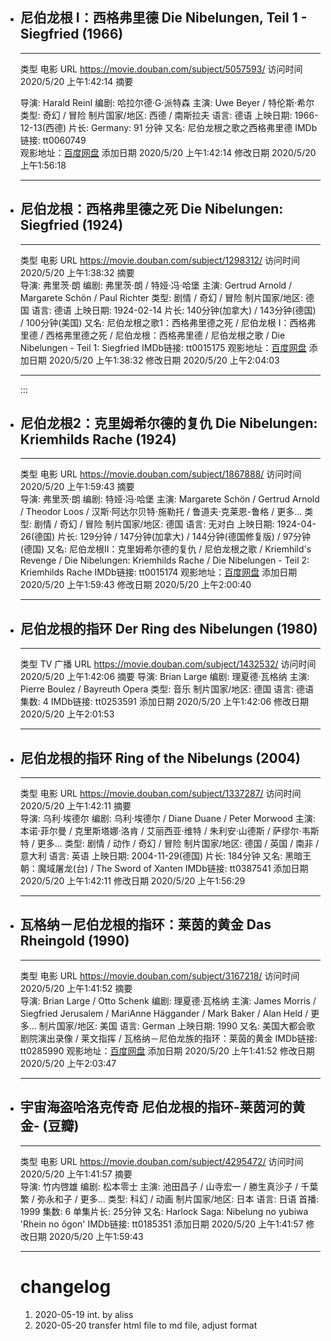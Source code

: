 -   尼伯龙根 I：西格弗里德 Die Nibelungen, Teil 1 - Siegfried (1966)
    ----------------------------------------------------------------

      ------
      类型       电影
      URL        <https://movie.douban.com/subject/5057593/>
      访问时间   2020/5/20 上午1:42:14
      摘要   

      导演: Harald Reinl
      编剧: 哈拉尔德·G·派特森
      主演: Uwe Beyer / 特伦斯·希尔
      类型: 奇幻 / 冒险
      制片国家/地区: 西德 / 南斯拉夫
      语言: 德语
      上映日期: 1966-12-13(西德)
      片长: Germany: 91 分钟
      又名: 尼伯龙根之歌之西格弗里德 IMDb链接: tt0060749 \
      观影地址：[百度网盘](https://pan.baidu.com/s/1bn0ejCV\#list/path=%2F)
      添加日期   2020/5/20 上午1:42:14
      修改日期   2020/5/20 上午1:56:18
      ---------- ---------------------------------------------------------------------------------------------------------------------------------------------------------------------------------------------------------------------------------------------------------------------------------------------------------


-   尼伯龙根：西格弗里德之死 Die Nibelungen: Siegfried (1924)
    ---------------------------------------------------------

      ---------- ------------------------------------------------------------------------------------------------------------------------------------------------------------------------------------------------------------------------------------------------------------------------------------------------------------------------------------------------------------------------------------------------------------------------------------------------------------------------------------
      类型       电影
      URL        <https://movie.douban.com/subject/1298312/>
      访问时间   2020/5/20 上午1:38:32
      摘要       
      导演: 弗里茨·朗
      编剧: 弗里茨·朗 / 特娅·冯·哈堡
      主演: Gertrud Arnold / Margarete Schön / Paul Richter
      类型: 剧情 / 奇幻 / 冒险
      制片国家/地区: 德国
      语言: 德语
      上映日期: 1924-02-14
      片长: 140分钟(加拿大) / 143分钟(德国) / 100分钟(美国) 又名: 尼伯龙根之歌1：西格弗里德之死 / 尼伯龙根 I：西格弗里德 / 西格弗里德之死 / 尼伯龙根：西格弗里德 / 尼伯龙根之歌 / Die Nibelungen - Teil 1: Siegfried
      IMDb链接: tt0015175
      观影地址：[百度网盘](https://pan.baidu.com/s/1bn0ejCV\#list/path=%2F)
      添加日期   2020/5/20 上午1:38:32
      修改日期   2020/5/20 上午2:04:03
      ---------- ------------------------------------------------------------------------------------------------------------------------------------------------------------------------------------------------------------------------------------------------------------------------------------------------------------------------------------------------------------------------------------------------------------------------------------------------------------------------------------


    :::

-   尼伯龙根2：克里姆希尔德的复仇 Die Nibelungen: Kriemhilds Rache (1924)
    ---------------------------------------------------------------------

      ---------- --------------------------------------------------------------------------------------------------------------------------------------------------------------------------------------------------------------------------------------------------------------------------------------------------------------------------------------------------------------------------------------------------------------------------------------------------------------------------------------------------------------------------------------------------------
      类型       电影
      URL        <https://movie.douban.com/subject/1867888/>
      访问时间   2020/5/20 上午1:59:43
      摘要       
      导演: 弗里茨·朗
      编剧: 特娅·冯·哈堡
      主演: Margarete Schön / Gertrud Arnold / Theodor Loos / 汉斯·阿达尔贝特·施勒托 / 鲁道夫·克莱恩-鲁格 / 更多\... 类型: 剧情 / 奇幻 / 冒险 制片国家/地区: 德国 语言: 无对白 上映日期: 1924-04-26(德国) 片长: 129分钟 / 147分钟(加拿大) / 144分钟(德国修复版) / 97分钟(德国) 又名: 尼伯龙根Ⅱ：克里姆希尔德的复仇 / 尼伯龙根之歌 / Kriemhild\'s Revenge / Die Nibelungen: Kriemhilds Rache / Die Nibelungen - Teil 2: Kriemhilds Rache IMDb链接: tt0015174
      观影地址：[百度网盘](https://pan.baidu.com/s/1Cl4lZecwkuEE1JLvYv9oWA)
      添加日期   2020/5/20 上午1:59:43
      修改日期   2020/5/20 上午2:00:40
      ---------- --------------------------------------------------------------------------------------------------------------------------------------------------------------------------------------------------------------------------------------------------------------------------------------------------------------------------------------------------------------------------------------------------------------------------------------------------------------------------------------------------------------------------------------------------------




-   尼伯龙根的指环 Der Ring des Nibelungen (1980)
    ---------------------------------------------

      ---------- --------------------------------------------------------------------------------------------------------------------------------------------------
      类型       TV 广播
      URL        <https://movie.douban.com/subject/1432532/>
      访问时间   2020/5/20 上午1:42:06
      摘要       导演: Brian Large 编剧: 理夏德·瓦格纳 主演: Pierre Boulez / Bayreuth Opera 类型: 音乐 制片国家/地区: 德国 语言: 德语 集数: 4 IMDb链接: tt0253591
      添加日期   2020/5/20 上午1:42:06
      修改日期   2020/5/20 上午2:01:53
      ---------- --------------------------------------------------------------------------------------------------------------------------------------------------


-   尼伯龙根的指环 Ring of the Nibelungs (2004)
    -------------------------------------------

      ---------- ------------------------------------------------------------------------------------------------------------------------------------------------------------------------------------------------------------------------------------------------------------------------------------------------------------------------------------------------------------------------
      类型       电影
      URL        <https://movie.douban.com/subject/1337287/>
      访问时间   2020/5/20 上午1:42:11
      摘要       
      导演: 乌利·埃德尔
      编剧: 乌利·埃德尔 / Diane Duane / Peter Morwood
      主演: 本诺·菲尔曼 / 克里斯塔娜·洛肯 / 艾丽西亚·维特 / 朱利安·山德斯 / 萨缪尔·韦斯特 / 更多\...
      类型: 剧情 / 动作 / 奇幻 / 冒险 制片国家/地区: 德国 / 英国 / 南非 / 意大利
      语言: 英语 上映日期: 2004-11-29(德国)
      片长: 184分钟 又名: 黑暗王朝：魔域屠龙(台) / The Sword of Xanten
      IMDb链接: tt0387541
      添加日期   2020/5/20 上午1:42:11
      修改日期   2020/5/20 上午1:56:29
      ---------- ------------------------------------------------------------------------------------------------------------------------------------------------------------------------------------------------------------------------------------------------------------------------------------------------------------------------------------------------------------------------


-   瓦格纳－尼伯龙根的指环：莱茵的黄金 Das Rheingold (1990)
    -------------------------------------------------------

      ---------- ------------------------------------------------------------------------------------------------------------------------------------------------------------------------------------------------------------------------------------------------------------------------------------------------------------------------------------------------------------------------
      类型       电影
      URL        <https://movie.douban.com/subject/3167218/>
      访问时间   2020/5/20 上午1:41:52
      摘要       
      导演: Brian Large / Otto Schenk
      编剧: 理夏德·瓦格纳 主演: James Morris / Siegfried Jerusalem / MariAnne Häggander / Mark Baker / Alan Held / 更多\...
      制片国家/地区: 美国
      语言: German
      上映日期: 1990
      又名: 美国大都会歌剧院演出录像 / 莱文指挥 / 瓦格纳－尼伯龙族的指环：莱茵的黄金
      IMDb链接: tt0285990
      观影地址：[百度网盘](https://pan.baidu.com/s/1bnqfpmR\#list/path=%2F)
      添加日期   2020/5/20 上午1:41:52
      修改日期   2020/5/20 上午2:03:47
      ---------- ------------------------------------------------------------------------------------------------------------------------------------------------------------------------------------------------------------------------------------------------------------------------------------------------------------------------------------------------------------------------



-   宇宙海盗哈洛克传奇 尼伯龙根的指环-莱茵河的黄金- (豆瓣)
    ------------------------------------------------------

      ---------- -----------------------------------------------------------------------------------------------------------------------------------------------------------------------------------------------------------------------------------------------------------------------
      类型       电影
      URL        <https://movie.douban.com/subject/4295472/>
      访问时间   2020/5/20 上午1:41:57
      摘要       
      导演: 竹内啓雄
      编剧: 松本零士
      主演: 池田昌子 / 山寺宏一 / 勝生真沙子 / 千葉繁 / 弥永和子 / 更多\... 类型: 科幻 / 动画 制片国家/地区: 日本
      语言: 日语
      首播: 1999 集数: 6
      单集片长: 25分钟
      又名: Harlock Saga: Nibelung no yubiwa \'Rhein no ôgon\'
      IMDb链接: tt0185351
      添加日期   2020/5/20 上午1:41:57
      修改日期   2020/5/20 上午1:59:43
      ---------- -----------------------------------------------------------------------------------------------------------------------------------------------------------------------------------------------------------------------------------------------------------------------

      # changelog
      1. 2020-05-19 int. by aliss
      2. 2020-05-20 transfer html file to md file, adjust format
